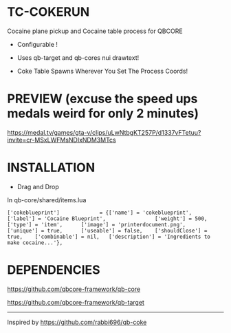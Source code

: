 # TC-COKERUN
Cocaine plane pickup and Cocaine table process for QBCORE

- Configurable !

- Uses qb-target and qb-cores nui drawtext!

- Coke Table Spawns Wherever You Set The Process Coords!

# PREVIEW (excuse the speed ups medals weird for only 2 minutes)

https://medal.tv/games/gta-v/clips/uLwNtbgKT257P/d1337vFTetuu?invite=cr-MSxLWFMsNDIxNDM3MTcs


# INSTALLATION
- Drag and Drop

In qb-core/shared/items.lua

```['cokeblueprint'] 			 = {['name'] = 'cokeblueprint', 				['label'] = 'Cocaine Blueprint', 				['weight'] = 500, 		['type'] = 'item', 		['image'] = 'printerdocument.png', 		['unique'] = true, 		['useable'] = false, 	['shouldClose'] = true,	   ['combinable'] = nil,   ['description'] = 'Ingredients to make cocaine...'},```

# DEPENDENCIES

https://github.com/qbcore-framework/qb-core

https://github.com/qbcore-framework/qb-target


-------------------------------------------------------------------------------------------------------------------------------------------------------------------------


Inspired by https://github.com/rabbi696/qb-coke
